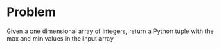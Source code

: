 # Problem

Given a one dimensional array of integers, return a Python tuple with the max and min values in the input array


